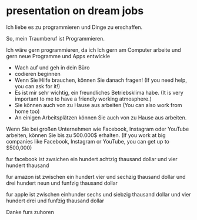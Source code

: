 # presentation on dream jobs

Ich liebe es zu programmieren und Dinge zu erschaffen.

So, mein Traumberuf ist Programmieren.

Ich wäre gern programmieren, da ich Ich gern am Computer arbeite und gern neue Programme und Apps entwickle

- Wach auf und geh in dein Büro
- codieren beginnen
- Wenn Sie Hilfe brauchen, können Sie danach fragen! (If you need help, you can ask for it!)
- Es ist mir sehr wichtig, ein freundliches Betriebsklima habe. (It is very important to me to have a friendly working atmosphere.)
- Sie können auch von zu Hause aus arbeiten (You can also work from home too)
- An einigen Arbeitsplätzen können Sie auch von zu Hause aus arbeiten.

Wenn Sie bei großen Unternehmen wie Facebook, Instagram oder YouTube arbeiten, können Sie bis zu 500.000$ erhalten. (If you work at big companies like Facebook, Instagram or YouTube, you can get up to $500,000)

fur facebook ist zwsichen ein hundert achtzig thausand dollar und vier hundert thausand 

fur amazon ist zwischen ein hundert vier und sechzig thausand dollar und drei hundert neun und funfzig thausand dollar 

fur apple ist zwischen einhunder sechs und siebzig thausand dollar und vier hundert drei und funfzig thausand dollar 

Danke furs zuhoren